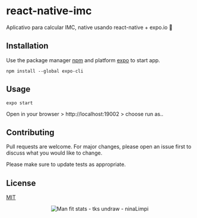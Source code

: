 # react-native-imc 

Aplicativo para calcular IMC, native usando react-native + expo.io 💙 

## Installation

Use the package manager [npm](https://www.npmjs.com/) and platform [expo](http://expo.io/) to start app.

```gitbash
npm install --global expo-cli
```

## Usage

```gitbash
expo start
```
 Open in your browser > http://localhost:19002 > choose run as.. 

## Contributing
Pull requests are welcome. For major changes, please open an issue first to discuss what you would like to change.

Please make sure to update tests as appropriate.

## License
[MIT](https://choosealicense.com/licenses/mit/)

<p align="center">
  <img src="https://i.imgur.com/9nUoE3V.png?raw=true" alt="Man fit stats - tks undraw - ninaLimpi"/>
</p>
